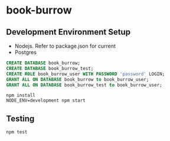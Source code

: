 # book-burrow

## Development Environment Setup

- Nodejs. Refer to package.json for current
- Postgres
```sql
CREATE DATABASE book_burrow;
CREATE DATABASE book_burrow_test;
CREATE ROLE book_burrow_user WITH PASSWORD 'password' LOGIN;
GRANT ALL ON DATABASE book_burrow to book_burrow_user;
GRANT ALL ON DATABASE book_burrow_test to book_burrow_user;
```
```shell
npm install
NODE_ENV=development npm start
```

## Testing
```shell
npm test
```
